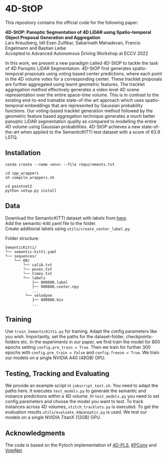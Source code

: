 # 4D-StOP

This repository contains the official code for the following paper:

**4D-StOP: Panoptic Segmentation of 4D LiDAR using Spatio-temporal Object Proposal Generation and Aggregation**  
Lars Kreuzberg, Idil Esen Zulfikar, Sabarinath Mahadevan, Francis Engelmann and Bastian Leibe  
Accepted to Advanced Autonomous Driving Workshop at ECCV 2022
<!--arxiv-->

In this work, we present a new paradigm called 4D-StOP to tackle the task of 4D Panoptic LiDAR Segmentation. 4D-StOP first generates spatio-temporal proposals using voting based center predictions, where each point in the 4D volume votes for a corresponding center. These tracklet proposals are further aggregated using learnt geometric features. The tracklet aggregation method effectively generates a video level 4D scene representation over the entire space-time volume. This is in contrast to the existing end-to-end trainable state-of-the-art approach which uses spatio-temporal embeddings that are represented by Gaussian probability functions. Our voting-based tracklet generation method followed by the geometric feature based aggregation technique generates a much better panoptic LiDAR segmentation quality as compared to modelling the entire 4D volume using Gaussian probabilities. 4D-StOP achieves a new state-of-the-art when applied to the SemanticKITTI test dataset with a score of 63.9 LSTQ.<!--, which is a large (+7%) improvement when compared to the current best performing end-to-end trainable method.-->

<!--This repository contains the official code for the paper "4D-StOP: Panoptic Segmentation of 4D LiDAR using Spatio-temporal Object Proposal Generation and Aggregation", which is accepted to the Advanced Autonomous Driving Workshop at ECCV 2022.-->

## Installation
```
conda create --name <env> --file requirements.txt

cd cpp_wrappers
sh compile_wrappers.sh

cd pointnet2
python setup.py install
```
## Data
Download the SemanticKITTI dataset with labels from [here](http://semantic-kitti.org/dataset.html#download/).  
Add the semantic-kitti.yaml file to the folder.  
Create additional labels using `utils/create_center_label.py`.

Folder structure:
```
SemanticKitti/  
└── semantic-kitti.yaml  
└── sequences/  
    └── 00/  
        └── calib.txt  
        └── poses.txt  
        └── times.txt  
        └── labels  
            ├── 000000.label  
            ├── 000000.center.npy  
            ...  
         └── velodyne  
            ├── 000000.bin  
            ...
```
<!--
## Models
We uploaded two trained models in checkpoints/ that you can use for testing:   
Log_2022-06-13_17-33-24 -> 2-scan-setup  
Log_2022-06-17_12-16-59 -> 4-scan setup
-->

## Training
Use `train_SemanticKitti.py` for training. Adapt the config parameters like you wish. Importantly, set the paths for the dataset-folder, checkpoints-folders etc. In the experiments in our paper, we first train the model for 800 epochs setting `config.pre_train = True`. Then we train for further 300 epochs with `config.pre_train = False` and `config.freeze = True`. We train our models on a single NVIDIA A40 (48GB) GPU.

## Testing, Tracking and Evaluating
We provide an example script in `jobscript_test.sh`. You need to adapt the paths here. It executes `test_models.py` to generate the semantic and instance predictions within a 4D volume. In `test_models.py` you need to set config parameters and choose the model you want to test. To track instances across 4D volumes, `stitch_tracklets.py` is executed. To get the evaluation results `utils/evaluate_4dpanoptic.py` is used. We test our models on a single NVIDIA TitanX (12GB) GPU.

<!--
## Citation
If you find our work useful in your research, please consider citing:
```
@inproceedings{kreuzberg2022stop,
  title={4D-StOP: Panoptic Segmentation of 4D LiDAR using Spatio-temporal Object Proposal Generation and Aggregation},
  author={Kreuzberg, Lars and Zulfikar, Idil Esen and Mahadevan,Sabarinath and Engelmann, Francis and Leibe, Bastian},
  booktitle={In European Conference on Computer Vision Workshop},
  year={2022}
}
```
-->

## Acknowledgments
The code is based on the Pytoch implementation of [4D-PLS](https://github.com/MehmetAygun/4D-PLS), [KPConv](https://github.com/HuguesTHOMAS/KPConv-PyTorch) and [VoteNet](https://github.com/facebookresearch/votenet).

